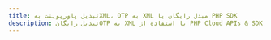 ---title: تبدیل پاورپوینت بهXML، OTP به XML مبدل رایگان یا PHP SDKdescription: تبدیل رایگانOTP به XML با استفاده از PHP Cloud APIs & SDK. همچنین اسناد Microsoft PowerPoint را در Cloud ایجاد، ویرایش و رندر کنید.---